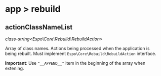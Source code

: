 # app > rebuild

## actionClassNameList

*class-string<Espo\Core\Rebuild\RebuildAction>*

Array of class names. Actions being processed when the application is being rebuilt. Must implement `Espo\Core\Rebuild\RebuildAction` interface.

**Important**: Use `"__APPEND__"` item in the beginning of the array when extening.
